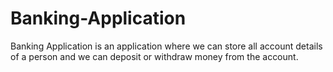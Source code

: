 # Banking-Application
Banking Application is an application where we can store all account details of a person and we can deposit or withdraw money from the account.
